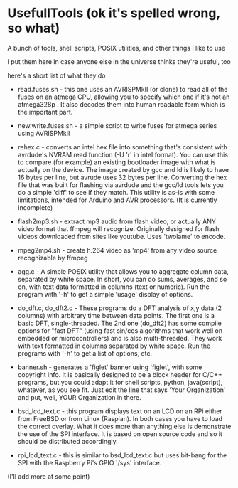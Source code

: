 # UsefullTools (ok it's spelled wrong, so what)

A bunch of tools, shell scripts, POSIX utilities, and other things I like to use

I put them here in case anyone else in the universe thinks they're useful, too

here's a short list of what they do

* read.fuses.sh - this one uses an AVRISPMkII (or clone) to read all of the fuses on an atmega
CPU, allowing you to specify which one if it's not an atmega328p .  It also
decodes them into human readable form which is the important part.

* new.write.fuses.sh - a simple script to write fuses for atmega series using AVRISPMkII

* rehex.c - converts an intel hex file into something that's consistent with avrdude's
NVRAM read function (-U 'r' in intel format).  You can use this to compare (for example) an
existing bootloader image with what is actually on the device.  The image created by gcc
and ld is likely to have 16 bytes per line, but avrude uses 32 bytes per line.  Converting
the hex file that was built for flashing via avrdude and the gcc/ld tools lets you do
a simple 'diff' to see if they match.  This utility is as-is with some limitations,
intended for Arduino and AVR processors.  (It is currently incomplete)

* flash2mp3.sh - extract mp3 audio from flash video, or actually ANY video format that ffmpeg
will recognize.  Originally designed for flash videos downloaded from sites
like youtube.  Uses 'twolame' to encode.

* mpeg2mp4.sh - create h.264 video as 'mp4' from any video source recognizable by ffmpeg

* agg.c - A simple POSIX utility that allows you to aggregate column data, separated
by white space.  In short, you can do sums, averages, and so on, with
text data formatted in columns (text or numeric).  Run the program with '-h'
to get a simple 'usage' display of options.

* do_dft.c, do_dft2.c - These programs do a DFT analysis of x,y data (2 columns) with
arbitrary time between data points. The first one is a basic DFT, single-threaded.
The 2nd one (do_dft2) has some compile options for "fast DFT" (using fast sin/cos
algorithms that work well on embedded or microcontrollers) and is also multi-threaded.
They work with text formatted in columns separated by white space.  Run the programs
with '-h' to get a list of options, etc.

* banner.sh - generates a 'figlet' banner using 'figlet', with some copyright info.
It is basically designed to be a block header for C/C++ programs, but you could adapt
it for shell scripts, python, java(script), whatever, as you see fit.  Just edit the
line that says 'Your Organization' and put, well, YOUR Organization in there.

* bsd_lcd_text.c - this program displays text on an LCD on an RPi either from FreeBSD
or from Linux (Raspian).  In both cases you have to load the correct overlay.  What it
does more than anything else is demonstrate the use of the SPI interface.  It is based
on open source code and so it should be distributed accordingly.

* rpi_lcd_text.c - this is similar to bsd_lcd_text.c but uses bit-bang for the SPI with
the Raspberry Pi's GPIO '/sys' interface.


(I'll add more at some point)

